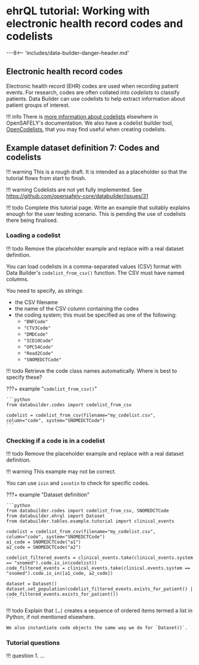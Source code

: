 # ehrQL tutorial: Working with electronic health record codes and codelists

---8<-- 'includes/data-builder-danger-header.md'

## Electronic health record codes

Electronic health record (EHR) codes are used when recording patient events.
For research, codes are often collated into *codelists* to classify patients.
Data Builder can use codelists to help extract information about patient groups of interest.

!!! info
    There is [more information about codelists](../../../codelist-intro.md) elsewhere in OpenSAFELY's documentation.
    We also have a codelist builder tool,
    [OpenCodelists](../../../codelist-creation.md),
    that you may find useful when creating codelists.

## Example dataset definition 7: Codes and codelists

!!! warning
    This is a rough draft.
    It is intended as a placeholder
    so that the tutorial flows from start to finish.

!!! warning
    Codelists are not yet fully implemented.
    See <https://github.com/opensafely-core/databuilder/issues/31>

!!! todo
    Complete this tutorial page.
    Write an example that suitably explains enough for the user testing scenario.
    This is pending the use of codelists there being finalised.

### Loading a codelist

!!! todo
    Remove the placeholder example
    and replace with a real dataset definition.

You can load codelists in a comma-separated values (CSV) format with Data Builder's `codelist_from_csv()` function.
The CSV must have named columns.

You need to specify, as strings:

* the CSV filename
* the name of the CSV column containing the codes
* the coding system; this must be specified as one of the following:
  * `"BNFCode"`
  * `"CTV3Code"`
  * `"DMDCode"`
  * `"ICD10Code"`
  * `"OPCS4Code"`
  * `"Read2Code"`
  * `"SNOMEDCTCode"`

!!! todo
    Retrieve the code class names automatically.
    Where is best to specify these?

???+ example "`codelist_from_csv()`"

    ```python
    from databuilder.codes import codelist_from_csv

    codelist = codelist_from_csv(filename="my_codelist.csv", column="code", system="SNOMEDCTCode")
    ```

### Checking if a code is in a codelist

!!! todo
    Remove the placeholder example
    and replace with a real dataset definition.

!!! warning
    This example may not be correct.

You can use `isin` and `isnotin` to check for specific codes.

???+ example "Dataset definition"

    ```python
    from databuilder.codes import codelist_from_csv, SNOMEDCTCode
    from databuilder.ehrql import Dataset
    from databuilder.tables.example.tutorial import clinical_events

    codelist = codelist_from_csv(filename="my_codelist.csv", column="code", system="SNOMEDCTCode")
    a1_code = SNOMEDCTCode("a1")
    a2_code = SNOMEDCTCode("a2")

    codelist_filtered_events = clinical_events.take(clinical_events.system == "snomed").code.is_in(codelist))
    code_filtered_events = clinical_events.take(clinical.events.system == "snomed").code.is_in([a1_code, a2_code])

    dataset = Dataset()
    dataset.set_population(codelist_filtered_events.exists_for_patient() | code_filtered_events.exists_for_patient())
    ```

!!! todo
    Explain that `[…]` creates a sequence of ordered items
    termed a list in Python,
    if not mentioned elsewhere.

    We also instantiate code objects the same way we do for `Dataset()`.

### Tutorial questions

!!! question
    1. …
